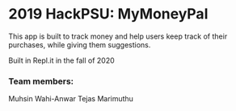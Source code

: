 # 2019 HackPSU: MyMoneyPal

This app is built to track money and help users keep track of their purchases, while giving them suggestions.  

Built in Repl.it in the fall of 2020

### Team members:

Muhsin Wahi-Anwar
Tejas Marimuthu
